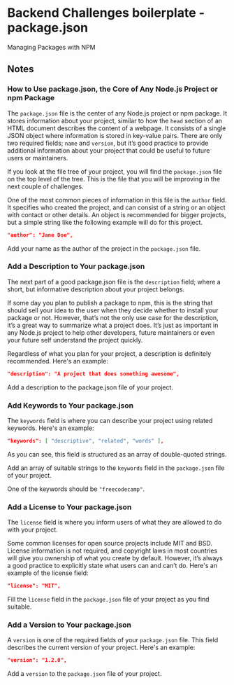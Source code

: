 # Backend Challenges boilerplate - package.json
Managing Packages with NPM

## Notes
### How to Use package.json, the Core of Any Node.js Project or npm Package
The `package.json` file is the center of any Node.js project or npm package. It stores information about your project, similar to how the `head` section of an HTML document describes the content of a webpage. It consists of a single JSON object where information is stored in key-value pairs. There are only two required fields; `name` and `version`, but it’s good practice to provide additional information about your project that could be useful to future users or maintainers.

If you look at the file tree of your project, you will find the `package.json` file on the top level of the tree. This is the file that you will be improving in the next couple of challenges.

One of the most common pieces of information in this file is the `author` field. It specifies who created the project, and can consist of a string or an object with contact or other details. An object is recommended for bigger projects, but a simple string like the following example will do for this project.

```json 
"author": "Jane Doe",
```

Add your name as the author of the project in the `package.json` file.


### Add a Description to Your package.json
The next part of a good package.json file is the `description` field; where a short, but informative description about your project belongs.

If some day you plan to publish a package to npm, this is the string that should sell your idea to the user when they decide whether to install your package or not. However, that’s not the only use case for the description, it’s a great way to summarize what a project does. It’s just as important in any Node.js project to help other developers, future maintainers or even your future self understand the project quickly.

Regardless of what you plan for your project, a description is definitely recommended. Here's an example:

```json
"description": "A project that does something awesome",
```

Add a description to the package.json file of your project.


### Add Keywords to Your package.json
The `keywords` field is where you can describe your project using related keywords. Here's an example:

```json
"keywords": [ "descriptive", "related", "words" ],
```

As you can see, this field is structured as an array of double-quoted strings.

Add an array of suitable strings to the `keywords` field in the `package.json` file of your project.

One of the keywords should be `"freecodecamp"`.


### Add a License to Your package.json
The `license` field is where you inform users of what they are allowed to do with your project.

Some common licenses for open source projects include MIT and BSD. License information is not required, and copyright laws in most countries will give you ownership of what you create by default. However, it’s always a good practice to explicitly state what users can and can’t do. Here's an example of the license field:

```json
"license": "MIT",
```

Fill the `license` field in the `package.json` file of your project as you find suitable.


### Add a Version to Your package.json
A `version` is one of the required fields of your `package.json` file. This field describes the current version of your project. Here's an example:

```json
"version": "1.2.0",
```

Add a `version` to the `package.json` file of your project.


